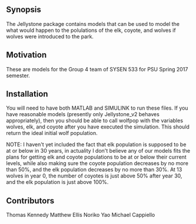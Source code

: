 ## Synopsis
The Jellystone package contains models that can be used to model the what would happen to the polulations of the elk, coyote, and wolves if wolves were introduced to the park.

## Motivation
These are models for the Group 4 team of SYSEN 533 for PSU Spring 2017 semester. 

## Installation
You will need to have both MATLAB and SIMULINK to run these files.
If you have reasonable models (presently only Jellystone_v2 behaves appropriately), then you should be able to call wolfpop with the variables wolves, elk, and coyote after you have executed the simulation.  This should return the ideal initial wolf population.  

NOTE: I haven't yet included the fact that elk population is supposed to be at or below in 30 years, in actuality I don't believe any of our models fits the plans for getting elk and coyote populations to be at or below their current levels, while also making sure the coyote population decreases by no more than 50%, and the elk population decreases by no more than 30%.  At 13 wolves in year 0, the number of coyotes is just above 50% after year 30, and the elk population is just above 100%.

## Contributors
Thomas Kennedy
Matthew Ellis
Noriko Yao
Michael Cappiello
